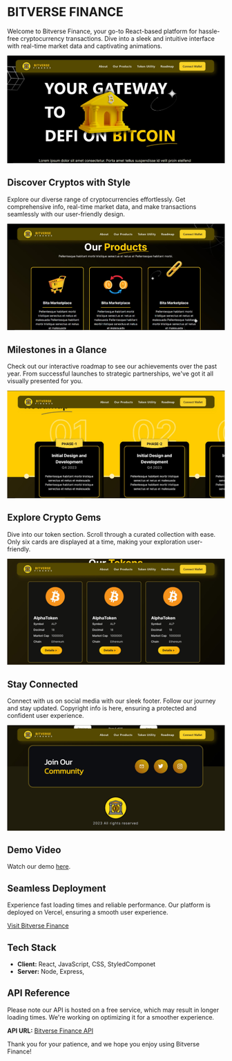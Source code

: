 # BITVERSE FINANCE

Welcome to Bitverse Finance, your go-to React-based platform for hassle-free cryptocurrency transactions. Dive into a sleek and intuitive interface with real-time market data and captivating animations.

![Bitverse Home Section](./src/Image/Bitverse_HomePage.jpg)

## Discover Cryptos with Style

Explore our diverse range of cryptocurrencies effortlessly. Get comprehensive info, real-time market data, and make transactions seamlessly with our user-friendly design.

![Products Section](./src/Image/Bitverse_Product.jpg)

## Milestones in a Glance

Check out our interactive roadmap to see our achievements over the past year. From successful launches to strategic partnerships, we've got it all visually presented for you.

![Roadmap Section](./src/Image/Bitverse_Roadmap.jpg)

## Explore Crypto Gems

Dive into our token section. Scroll through a curated collection with ease. Only six cards are displayed at a time, making your exploration user-friendly.

![Token Section](./src/Image/Bitverse_token.jpg)

## Stay Connected

Connect with us on social media with our sleek footer. Follow our journey and stay updated. Copyright info is here, ensuring a protected and confident user experience.

![Footer Section](./src/Image/Bitverrse_Social.jpg)

## Demo Video

Watch our demo [here](https://drive.google.com/file/d/1aAiWMz0QkclYxARdUhs-CcwNGoz-UHpJ/view?usp=drive_link).

## Seamless Deployment

Experience fast loading times and reliable performance. Our platform is deployed on Vercel, ensuring a smooth user experience.

[Visit Bitverse Finance](https://bitverse-token.netlify.app/)

## Tech Stack

- **Client:** React, JavaScript, CSS, StyledComponet
- **Server:** Node, Express, 

## API Reference

Please note our API is hosted on a free service, which may result in longer loading times. We're working on optimizing it for a smoother experience.

**API URL:** [Bitverse Finance API](https://bitverse-sej5.onrender.com/data)

Thank you for your patience, and we hope you enjoy using Bitverse Finance!
